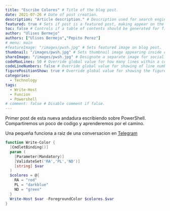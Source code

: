 ```yaml
---
title: "Escribe Colores" # Title of the blog post.
date: 2021-07-26 # Date of post creation.
description: "Article description." # Description used for search engine.
featured: true # Sets if post is a featured post, making appear on the home page side bar.
toc: false # Controls if a table of contents should be generated for first-level links automatically.
author: "Ulises Bermejo"
authors: ["Ulises Bermejo","Pepito Perez"]
# menu: main
#featureImage: "/images/pwsh.jpg" # Sets featured image on blog post.
thumbnail: "/images/pwsh.jpg" # Sets thumbnail image appearing inside card on homepage.
shareImage: "/images/pwsh.jpg" # Designate a separate image for social media sharing.
codeMaxLines: 50 # Override global value for how many lines within a code block before auto-collapsing.
codeLineNumbers: false # Override global value for showing of line numbers within code block.
figurePositionShow: true # Override global value for showing the figure label.
categories:
  - Technology
tags:
  - Write-Host
  - Funcion
  - Powershell
# comment: false # Disable comment if false.
---
```


Primer post de esta nueva andadura escribiendo sobre PowerShell. Compartiremos un poco de codigo y aprenderemos por el camino.  
<!--more-->

Una pequeña funciona a raiz de una conversacion en [Telegram](https://t.me/PowershellSpanish)

```powershell
function Write-Color {
  [CmdletBinding()]
  param (
    [Parameter(Mandatory)]
    [ValidateSet('RA','PL','ND')]
    [string] $var
  )
  $colores = @{
    RA = "red"
    PL = "darkblue"
    ND = "green"
  }
  Write-Host $var -ForegroundColor $colores.$var
}
```
